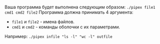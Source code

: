 Ваша программа будет выполнена следующим образом:
```./pipex file1 cmd1 cmd2 file2```
Программа должна принимать 4 аргумента:
- ```file1``` и ```file2``` - имена файлов.
- ```cmd1``` и ```cmd2``` - команды оболочки с их параметрами.

Например:
```./pipex infile "ls -l" "wc -l" outfile```
